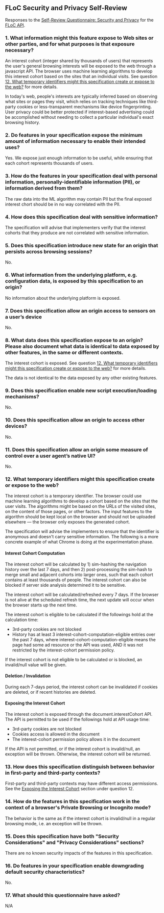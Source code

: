 ## FLoC Security and Privacy Self-Review

Responses to the [Self-Review Questionnaire: Security and Privacy](https://www.w3.org/TR/security-privacy-questionnaire/) for the [FLoC API](https://github.com/WICG/floc).

### 1. What information might this feature expose to Web sites or other parties, and for what purposes is that exposure necessary?
An interest cohort (integer shared by thousands of users) that represents the user's general browsing interests will be exposed to the web through a javascript API. The browser uses machine learning algorithms to develop this interest cohort based on the sites that an individual visits. See question [12. What temporary identifiers might this specification create or expose to the web?](https://github.com/WICG/floc/blob/master/security-and-privacy-self-review.md#12-what-temporary-identifiers-might-this-specification-create-or-expose-to-the-web) for more details.

In today's web, people's interests are typically inferred based on observing what sites or pages they visit, which relies on tracking techniques like third-party cookies or less-transparent mechanisms like device fingerprinting. User privacy could be better protected if interest-based advertising could be accomplished without needing to collect a particular individual's exact browsing history.

### 2. Do features in your specification expose the minimum amount of information necessary to enable their intended uses?
Yes. We expose just enough information to be useful, while ensuring that each cohort represents thousands of users.

### 3. How do the features in your specification deal with personal information, personally-identifiable information (PII), or information derived from them?
The raw data into the ML algorithm may contain PII but the final exposed interest chort should be in no way correlated with the PII.

### 4. How does this specification deal with sensitive information?
The specification will advise that implementers verify that the interest cohorts that they produce are not correlated with sensitive information.

### 5. Does this specification introduce new state for an origin that persists across browsing sessions?
No.

### 6. What information from the underlying platform, e.g. configuration data, is exposed by this specification to an origin?
No information about the underlying platform is exposed.

### 7. Does this specification allow an origin access to sensors on a user’s device
No.

### 8. What data does this specification expose to an origin? Please also document what data is identical to data exposed by other features, in the same or different contexts.
The interest cohort is exposed. See question [12. What temporary identifiers might this specification create or expose to the web?](https://github.com/WICG/floc/blob/master/security-and-privacy-self-review.md#12-what-temporary-identifiers-might-this-specification-create-or-expose-to-the-web) for more details.

The data is not identical to the data exposed by any other existing features.

### 9. Does this specification enable new script execution/loading mechanisms?
No.

### 10. Does this specification allow an origin to access other devices?
No.

### 11. Does this specification allow an origin some measure of control over a user agent’s native UI?
No.

### 12. What temporary identifiers might this specification create or expose to the web?
The interest cohort is a temporary identifier. The browser could use machine learning algorithms to develop a cohort based on the sites that the user visits. The algorithms might be based on the URLs of the visited sites, on the content of those pages, or other factors. The input features to the algorithm should be kept local on the browser and should not be uploaded elsewhere — the browser only exposes the generated cohort.

The specification will advise the implementers to ensure that the identifier is anonymous and doesn't carry sensitive information. The following is a more concrete example of what Chrome is doing at the experimentation phase.

#### Interest Cohort Computation
The interest cohort will be calculated by 1) sim-hashing the navigation history over the last 7 days, and then 2) post-processing the sim-hash to merge small and adjacent cohorts into larger ones, such that each cohort contains at least thousands of people. The interest cohort can also be blocked if server side analysis determined it to be sensitive.

The interest cohort will be calculated/refreshed every 7 days. If the browser is not alive at the scheduled refresh time, the next update will occur when the browser starts up the next time.

The interest cohort is eligible to be calculated if the followings hold at the calculation time:
- 3rd-party cookies are not blocked
- History has at least 3 interest-cohort-computation-eligible entries over the past 7 days, where interest-cohort-computation-eligible means the page had some ad resource or the API was used, AND it was not restricted by the interest-cohort permission policy.

If the interest cohort is not eligible to be calculated or is blocked, an invalid/null value will be given.

#### Deletion / Invalidation
During each 7-days period, the interest cohort can be invalidated if cookies are deleted, or if recent histories are deleted.

#### Exposing the Interest Cohort
The interest cohort is exposed through the document.interestCohort API. The API is permitted to be used if the followings hold at API usage time:
- 3rd-party cookies are not blocked
- Cookies access is allowed in the document
- The interest-cohort permission policy allows it in the document

If the API is not permitted, or if the interest cohort is invalid/null, an exception will be thrown. Otherwise, the interest cohort will be returned.

### 13. How does this specification distinguish between behavior in first-party and third-party contexts?
First-party and third-party contexts may have different access permissions. See the [Exposing the Interest Cohort](https://github.com/WICG/floc/blob/master/security-and-privacy-self-review.md#exposing-the-interest-cohort) section under question 12.

### 14. How do the features in this specification work in the context of a browser's Private Browsing or Incognito mode?
The behavior is the same as if the interest cohort is invalid/null in a regular browsing mode, i.e. an exception will be thrown.

### 15. Does this specification have both "Security Considerations" and "Privacy Considerations" sections?
There are no known security impacts of the features in this specification.

### 16. Do features in your specification enable downgrading default security characteristics?
No.

### 17. What should this questionnaire have asked?
N/A
